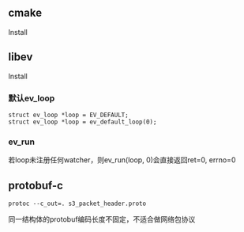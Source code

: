 ## cmake
Install

## libev
Install

### 默认ev\_loop
```
struct ev_loop *loop = EV_DEFAULT;
struct ev_loop *loop = ev_default_loop(0);
```

### ev\_run
若loop未注册任何watcher，则ev\_run(loop, 0)会直接返回ret=0, errno=0

## protobuf-c
```
protoc --c_out=. s3_packet_header.proto
```
同一结构体的protobuf编码长度不固定，不适合做网络包协议
